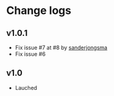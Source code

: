# Change logs

## v1.0.1
  * Fix issue #7 at #8 by [sanderjongsma](https://github.com/sanderjongsma)
  * Fix issue #6

## v1.0

  * Lauched
